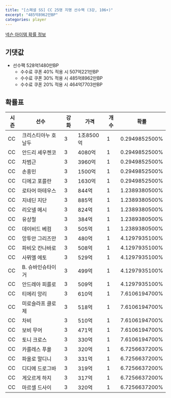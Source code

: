 ```yaml
---
title: "[스페셜 SS] CC 25명 지명 선수팩 (3강, 106+)"
excerpt: "485억8962만BP"
categories: player
---
```

[넥슨 아이템 확률 정보](http://iteminfo.nexon.com/probability/fco?sn=7419)

## 기댓값
- 선수팩 528억1480만BP
  - 수수료 쿠폰 40% 적용 시 507억221만BP
  - 수수료 쿠폰 30% 적용 시 485억8962만BP
  - 수수료 쿠폰 20% 적용 시 464억7703만BP


## 확률표

|시즌|선수|강화|가격|개수|확률|
|---|---|---|---|---|---|
|CC|크리스티아누 호날두|3|1조8500억|1|0.2949852500%|
|CC|안드리 셰우첸코|3|4080억|1|0.2949852500%|
|CC|차범근|3|3960억|1|0.2949852500%|
|CC|손흥민|3|1500억|1|0.2949852500%|
|CC|디에고 포를란|3|1630억|1|0.2949852500%|
|CC|로타어 마테우스|3|844억|1|1.2389380500%|
|CC|지네딘 지단|3|885억|1|1.2389380500%|
|CC|리오넬 메시|3|824억|1|1.2389380500%|
|CC|유상철|3|384억|1|1.2389380500%|
|CC|데이비드 베컴|3|505억|1|1.2389380500%|
|CC|앙투안 그리즈만|3|480억|1|4.1297935100%|
|CC|파비오 칸나바로|3|508억|1|4.1297935100%|
|CC|사뮈엘 에토|3|529억|1|4.1297935100%|
|CC|B. 슈바인슈타이거|3|499억|1|4.1297935100%|
|CC|안드레아 피를로|3|509억|1|4.1297935100%|
|CC|티에리 앙리|3|610억|1|7.6106194700%|
|CC|미로슬라프 클로제|3|518억|1|7.6106194700%|
|CC|차비|3|510억|1|7.6106194700%|
|CC|보비 무어|3|471억|1|7.6106194700%|
|CC|토니 크로스|3|330억|1|7.6106194700%|
|CC|카를레스 푸욜|3|320억|1|6.7256637200%|
|CC|파올로 말디니|3|331억|1|6.7256637200%|
|CC|디디에 드로그바|3|319억|1|6.7256637200%|
|CC|게오르게 하지|3|317억|1|6.7256637200%|
|CC|마르셀 드사이|3|320억|1|6.7256637200%|
